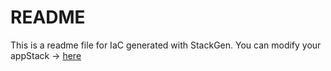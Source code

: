 # README
This is a readme file for IaC generated with StackGen.
You can modify your appStack -> [here](http://main.dev.stackgen.com/appstacks/9ef402df-4195-4e10-beb4-b0e323eed4a7)
